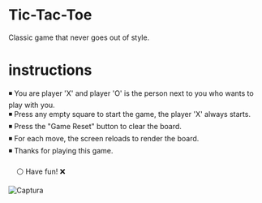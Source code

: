 # Tic-Tac-Toe
Classic game that never goes out of style.

# instructions

◾ You are player 'X' and player 'O' is the person next to you who wants to play with you.<br>
◾ Press any empty square to start the game, the player 'X' always starts.<br>
◾ Press the "Game Reset" button to clear the board.<br>
◾ For each move, the screen reloads to render the board. <br>
◾ Thanks for playing this game.<br>
<br>
&nbsp;&nbsp;&nbsp;&nbsp;⚪ Have fun! ❌

![Captura](https://github.com/jacobomk/Tic-Tac-Toe/assets/118301551/3e0e22ae-f1cc-4827-a10f-5990e5f546c6)
